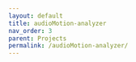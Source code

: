 ```yaml
---
layout: default
title: audioMotion-analyzer
nav_order: 3
parent: Projects
permalink: /audioMotion-analyzer/
---
```

